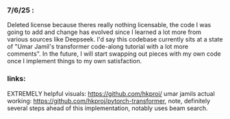 ### 7/6/25 : 
Deleted license because theres really nothing licensable, the code I was going to add and change has evolved since I learned a lot more from various sources like Deepseek. I'd say this codebase currently sits at a state of "Umar Jamil's transformer code-along tutorial with a lot more comments". In the future, I will start swapping out pieces with my own code once I implement things to my own satisfaction.



### links:
EXTREMELY helpful visuals: https://github.com/hkproj/
umar jamils actual working: https://github.com/hkproj/pytorch-transformer,
note, definitely several steps ahead of this implementation, notably uses beam search.


